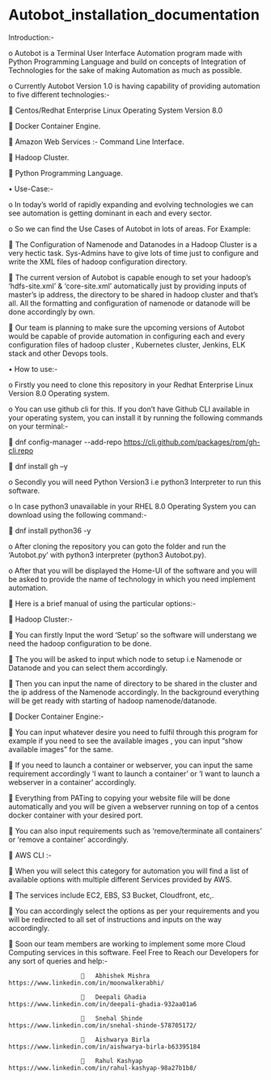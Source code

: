 # Autobot_installation_documentation
 Introduction:-

o Autobot is a Terminal User Interface Automation program made with Python Programming Language and build on concepts of Integration of Technologies for the sake of making Automation as much as possible.

o Currently Autobot Version 1.0 is having capability of providing automation to five different technologies:-

 Centos/Redhat Enterprise Linux Operating System Version 8.0

 Docker Container Engine.

 Amazon Web Services :- Command Line Interface.

 Hadoop Cluster.

 Python Programming Language.

• Use-Case:-

o In today’s world of rapidly expanding and evolving technologies we can see automation is getting dominant in each and every sector.

o So we can find the Use Cases of Autobot in lots of areas. For Example:

 The Configuration of Namenode and Datanodes in a Hadoop Cluster is a very hectic task. Sys-Admins have to give lots of time just to configure and write the XML files of hadoop configuration directory.

 The current version of Autobot is capable enough to set your hadoop’s ‘hdfs-site.xml’ & ‘core-site.xml’ automatically just by providing inputs of master’s ip address, the directory to be shared in hadoop cluster and that’s all. All the formatting and configuration of namenode or datanode will be done accordingly by own.

 Our team is planning to make sure the upcoming versions of Autobot would be capable of provide automation in configuring each and every configuration files of hadoop cluster , Kubernetes cluster, Jenkins, ELK stack and other Devops tools.

• How to use:-

o Firstly you need to clone this repository in your Redhat Enterprise Linux Version 8.0 Operating system.

o You can use github cli for this. If you don’t have Github CLI available in your operating system, you can install it by running the following commands on your terminal:-

 dnf config-manager --add-repo https://cli.github.com/packages/rpm/gh-cli.repo

 dnf install gh –y

o Secondly you will need Python Version3 i.e python3 Interpreter to run this software.

o In case python3 unavailable in your RHEL 8.0 Operating System you can download using the following command:-

 dnf install python36 -y

o After cloning the repository you can goto the folder and run the ‘Autobot.py’ with python3 interpreter (python3 Autobot.py).

o After that you will be displayed the Home-UI of the software and you will be asked to provide the name of technology in which you need implement automation.

 Here is a brief manual of using the particular options:-

 Hadoop Cluster:-

 You can firstly Input the word ‘Setup’ so the software will understang we need the hadoop configuration to be done.

 The you will be asked to input which node to setup i.e Namenode or Datanode and you can select them accordingly.

 Then you can input the name of directory to be shared in the cluster and the ip address of the Namenode accordingly. In the background everything will be get ready with starting of hadoop namenode/datanode.

 Docker Container Engine:-

 You can input whatever desire you need to fulfil through this program for example if you need to see the available images , you can input “show available images” for the same.

 If you need to launch a container or webserver, you can input the same requirement accordingly ‘I want to launch a container’ or ‘I want to launch a webserver in a container’ accordingly.

 Everything from PATing to copying your website file will be done automatically and you will be given a webserver running on top of a centos docker container with your desired port.

 You can also input requirements such as ‘remove/terminate all containers’ or ‘remove a container’ accordingly.

 AWS CLI :-

 When you will select this category for automation you will find a list of available options with multiple different Services provided by AWS.

 The services include EC2, EBS, S3 Bucket, Cloudfront, etc,.

 You can accordingly select the options as per your requirements and you will be redirected to all set of instructions and inputs on the way accordingly.

 Soon our team members are working to implement some more Cloud Computing services in this software.
              Feel Free to Reach our Developers for any sort of queries and help:-

                        	Abhishek Mishra https://www.linkedin.com/in/moonwalkerabhi/
                                               
                        	Deepali Ghadia  https://www.linkedin.com/in/deepali-ghadia-932aa01a6

                        	Snehal Shinde  https://www.linkedin.com/in/snehal-shinde-578705172/

                        	Aishwarya Birla https://www.linkedin.com/in/aishwarya-birla-b63395184

                        	Rahul Kashyap   https://www.linkedin.com/in/rahul-kashyap-98a27b1b8/
